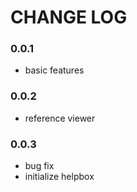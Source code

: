 # CHANGE LOG

### 0.0.1
- basic features

### 0.0.2
- reference viewer

### 0.0.3
- bug fix
- initialize helpbox